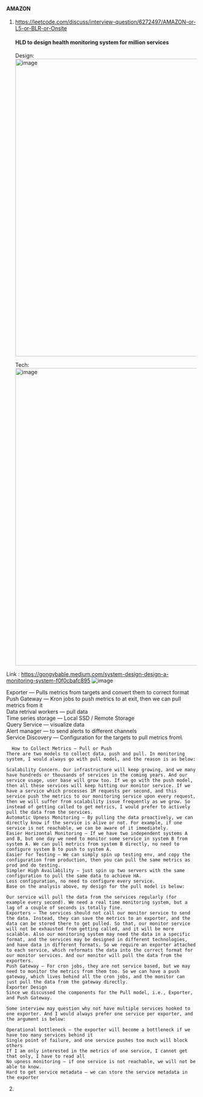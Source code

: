 #### AMAZON

1. https://leetcode.com/discuss/interview-question/6272497/AMAZON-or-L5-or-BLR-or-Onsite
    #### HLD to design health monitoring system for million services
      Design:
      <img width="785" alt="image" src="https://github.com/user-attachments/assets/f11c1cb8-83e6-41be-a1eb-c58acbd5ee88" />

      Tech:
      <img width="785" alt="image" src="https://github.com/user-attachments/assets/b3bc243e-b27a-4055-b4fe-3a90de3dbe26" />

Link : https://gongybable.medium.com/system-design-design-a-monitoring-system-f0f0cbafc895
![image](https://github.com/user-attachments/assets/3d8cd3e9-c206-4018-929d-7f3475cba604)

Exporter — Pulls metrics from targets and convert them to correct format\
Push Gateway — Kron jobs to push metrics to at exit, then we can pull metrics from it\
Data retrival workers — pull data\
Time series storage — Local SSD / Remote Storage\
Query Service — visualize data\
Alert manager — to send alerts to different channels\
Service Discovery — Configuration for the targets to pull metrics from\

```
  How to Collect Metrics — Pull or Push
There are two models to collect data, push and pull. In monitoring system, I would always go with pull model, and the reason is as below:

Scalability Concern. Our infrastructure will keep growing, and we many have hundreds or thousands of services in the coming years. And our service usage, user base will grow too. If we go with the push model, then all these services will keep hitting our monitor service. If we have a service which processes 1M requests per second, and this service push the metrics to our monitoring service upon every request, then we will suffer from scalability issue frequently as we grow. So instead of getting called to get metrics, I would prefer to actively pull the data from the services.
Automatic Upness Monitoring — By pulling the data proactively, we can directly know if the service is alive or not. For example, if one service is not reachable, we can be aware of it immediately.
Easier Horizontal Monitoring — If we have two independent systems A and B, but one day we need to monitor some service in system B from system A. We can pull metrics from system B directly, no need to configure system B to push to system A.
Easier for Testing — We can simply spin up testing env, and copy the configuration from production, then you can pull the same metrics as prod and do testing.
Simpler High Availability — just spin up two servers with the same configuration to pull the same data to achieve HA.
Less configuration, no need to configure every service.
Base on the analysis above, my design for the pull model is below:

Our service will pull the data from the services regularly (for example every second). We need a real time monitoring system, but a lag of a couple of seconds is totally fine.
Exporters — The services should not call our monitor service to send the data. Instead, they can save the metrics to an exporter, and the data can be stored there to get pulled. So that, our monitor service will not be exhausted from getting called, and it will be more scalable. Also our monitoring system may need the data in a specific format, and the services may be designed in different technologies, and have data in different formats. So we require an exporter attached to each service, which reformats the data into the correct format for our monitor services. And our monitor will pull the data from the exporters.
Push Gateway — For cron jobs, they are not service based, but we may need to monitor the metrics from them too. So we can have a push gateway, which lives behind all the cron jobs, and the monitor can just pull the data from the gateway directly.
Exporter Design
Since we discussed the components for the Pull model, i.e., Exporter, and Push Gateway.

Some interview may question why not have multiple services hooked to one exporter. And I would always prefer one service per exporter, and the argument is below:

Operational bottleneck — the exporter will become a bottleneck if we have too many services behind it
Single point of failure, and one service pushes too much will block others
If I am only interested in the metrics of one service, I cannot get that only, I have to read all
No upness monitoring — if one service is not reachable, we will not be able to know.
Hard to get service metadata — we can store the service metadata in the exporter

```



     

   
2. 

